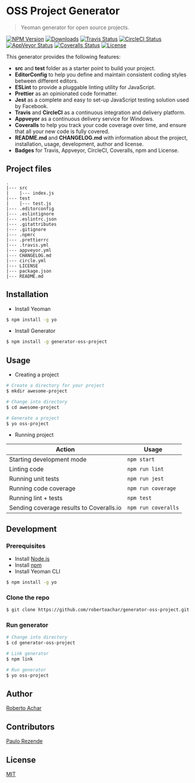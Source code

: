 # OSS Project Generator

> Yeoman generator for open source projects.

[![NPM Version][npm-badge]][npm-url]
[![Downloads][npm-downloads-badge]][npm-downloads-url]
[![Travis Status][travis-badge]][travis-url]
[![CircleCI Status][circleci-badge]][circleci-url]
[![AppVeyor Status][appveyor-badge]][appveyor-url]
[![Coveralls Status][coveralls-badge]][coveralls-url]
[![License][license-badge]][license-url]

This generator provides the following features:

- **src** and **test** folder as a starter point to build your project.
- **EditorConfig** to help you define and maintain consistent coding styles between different editors.
- **ESLint** to provide a pluggable linting utility for JavaScript.
- **Prettier** as an opinionated code formatter.
- **Jest** as a complete and easy to set-up JavaScript testing solution used by Facebook.
- **Travis** and **CircleCI** as a continuous integration and delivery platform.
- **Appveyor** as a continuous delivery service for Windows.
- **Coveralls** to help you track your code coverage over time, and ensure that all your new code is fully covered.
- **README.md** and **CHANGELOG.md** with information about the project, installation, usage, development, author and license.
- **Badges** for Travis, Appveyor, CircleCI, Coveralls, npm and License.

## Project files

```text
.
|--- src
|    |--- index.js
|--- test
|    |--- test.js
|--- .editorconfig
|--- .eslintignore
|--- .eslintrc.json
|--- .gitattributes
|--- .gitignore
|--- .npmrc
|--- .prettierrc
|--- .travis.yml
|--- appveyor.yml
|--- CHANGELOG.md
|--- circle.yml
|--- LICENSE
|--- package.json
|--- README.md
```

## Installation

- Install Yeoman

```bash
$ npm install -g yo
```

- Install Generator

```bash
$ npm install -g generator-oss-project
```

## Usage

- Creating a project

```bash
# Create a directory for your project
$ mkdir awesome-project

# Change into directory
$ cd awesome-project

# Generate a project
$ yo oss-project
```

- Running project

| Action                                   | Usage               |
| ---------------------------------------- | ------------------- |
| Starting development mode                | `npm start`         |
| Linting code                             | `npm run lint`      |
| Running unit tests                       | `npm run jest`      |
| Running code coverage                    | `npm run coverage`  |
| Running lint + tests                     | `npm test`          |
| Sending coverage results to Coveralls.io | `npm run coveralls` |

## Development

### Prerequisites

- Install [Node.js](https://nodejs.org)
- Install [npm](https://www.npmjs.com/)
- Install Yeoman CLI

```bash
$ npm install -g yo
```

### Clone the repo

```bash
$ git clone https://github.com/robertoachar/generator-oss-project.git
```

### Run generator

```bash
# Change into directory
$ cd generator-oss-project

# Link generator
$ npm link

# Run generator
$ yo oss-project
```

## Author

[Roberto Achar](https://twitter.com/robertoachar)

## Contributors

[Paulo Rezende](https://twitter.com/pauloedurezende)

## License

[MIT](https://github.com/robertoachar/generator-oss-project/blob/master/LICENSE)

[npm-badge]: https://img.shields.io/npm/v/generator-oss-project.svg
[npm-url]: https://www.npmjs.com/package/generator-oss-project
[npm-downloads-badge]: https://img.shields.io/npm/dt/generator-oss-project.svg
[npm-downloads-url]: https://www.npmjs.com/package/generator-oss-project
[travis-badge]: https://travis-ci.org/robertoachar/generator-oss-project.svg?branch=master
[travis-url]: https://travis-ci.org/robertoachar/generator-oss-project
[circleci-badge]: https://circleci.com/gh/robertoachar/generator-oss-project/tree/master.svg?style=shield
[circleci-url]: https://circleci.com/gh/robertoachar/generator-oss-project
[appveyor-badge]: https://ci.appveyor.com/api/projects/status/github/robertoachar/generator-oss-project?branch=master&svg=true
[appveyor-url]: https://ci.appveyor.com/project/robertoachar/generator-oss-project
[coveralls-badge]: https://coveralls.io/repos/github/robertoachar/generator-oss-project/badge.svg?branch=master
[coveralls-url]: https://coveralls.io/github/robertoachar/generator-oss-project?branch=master
[license-badge]: https://img.shields.io/github/license/robertoachar/generator-oss-project.svg
[license-url]: https://opensource.org/licenses/MIT
